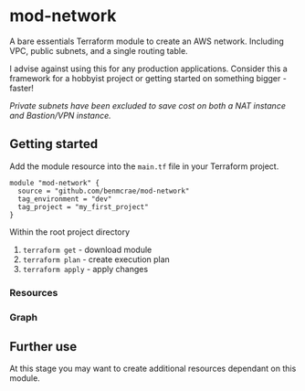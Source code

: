 # mod-network

A bare essentials Terraform module to create an AWS network. Including VPC, public subnets, and a single routing table.

I advise against using this for any production applications. Consider this a framework for a hobbyist project or getting started on something bigger - faster!

*Private subnets have been excluded to save cost on both a NAT instance and Bastion/VPN instance.*

## Getting started

Add the module resource into the `main.tf` file in your Terraform project.

``` hcl
module "mod-network" {
  source = "github.com/benmcrae/mod-network"
  tag_environment = "dev"
  tag_project = "my_first_project"
}
```

Within the root project directory

1. `terraform get` - download module
2. `terraform plan` - create execution plan
3. `terraform apply` - apply changes

### Resources

### Graph

## Further use

At this stage you may want to create additional resources dependant on this module.
